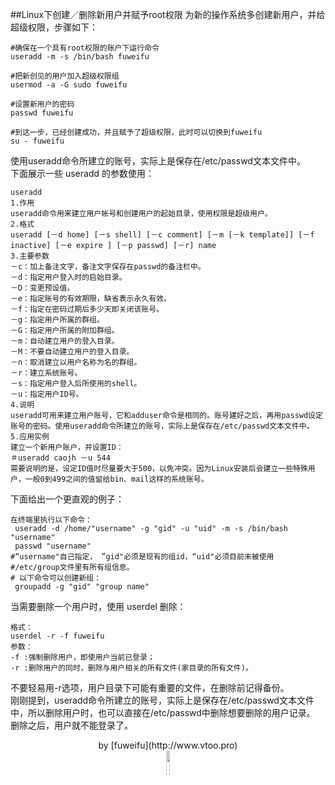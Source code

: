 ##Linux下创建／删除新用户并赋予root权限
为新的操作系统多创建新用户，并给超级权限，步骤如下： 

```
#确保在一个具有root权限的账户下运行命令
useradd -m -s /bin/bash fuweifu

#把新创见的用户加入超级权限组
usermod -a -G sudo fuweifu

#设置新用户的密码
passwd fuweifu

#到这一步，已经创建成功，并且赋予了超级权限，此时可以切换到fuweifu
su - fuweifu
```

使用useradd命令所建立的账号，实际上是保存在/etc/passwd文本文件中。   
下面展示一些 useradd 的参数使用： 
 
```
useradd
1.作用
useradd命令用来建立用户帐号和创建用户的起始目录，使用权限是超级用户。
2.格式
useradd [－d home] [－s shell] [－c comment] [－m [－k template]] [－f inactive] [－e expire ] [－p passwd] [－r] name
3.主要参数
－c：加上备注文字，备注文字保存在passwd的备注栏中。　
－d：指定用户登入时的启始目录。
－D：变更预设值。
－e：指定账号的有效期限，缺省表示永久有效。
－f：指定在密码过期后多少天即关闭该账号。
－g：指定用户所属的群组。
－G：指定用户所属的附加群组。
－m：自动建立用户的登入目录。
－M：不要自动建立用户的登入目录。
－n：取消建立以用户名称为名的群组。
－r：建立系统账号。
－s：指定用户登入后所使用的shell。
－u：指定用户ID号。
4.说明
useradd可用来建立用户账号，它和adduser命令是相同的。账号建好之后，再用passwd设定账号的密码。使用useradd命令所建立的账号，实际上是保存在/etc/passwd文本文件中。
5.应用实例
建立一个新用户账户，并设置ID：
＃useradd caojh －u 544
需要说明的是，设定ID值时尽量要大于500，以免冲突。因为Linux安装后会建立一些特殊用户，一般0到499之间的值留给bin、mail这样的系统账号。
```  
下面给出一个更直观的例子：

```
在终端里执行以下命令：
 useradd -d /home/"username" -g "gid" -u "uid" -m -s /bin/bash "username"
 passwd "username"
#“username"自己指定， ”gid"必须是现有的组id，“uid"必须目前未被使用
#/etc/group文件里有所有组信息。
# 以下命令可以创建新组：
 groupadd -g "gid" "group name"      
```
当需要删除一个用户时，使用 userdel 删除：  

```
格式：
userdel -r -f fuweifu
参数：
-f :强制删除用户，即使用户当前已登录；
-r :删除用户的同时，删除与用户相关的所有文件(家目录的所有文件)。

```
不要轻易用-r选项，用户目录下可能有重要的文件，在删除前记得备份。  
刚刚提到，useradd命令所建立的账号，实际上是保存在/etc/passwd文本文件中，所以删除用户时，也可以直接在/etc/passwd中删除想要删除的用户记录。  
删除之后，用户就不能登录了。
<center>
by [fuweifu](http://www.vtoo.pro)  
<center>
<center>
<img src="http://pdcknxeeg.bkt.clouddn.com/baiyuechu.jpeg" width="10%" height="10%" />
</center>
